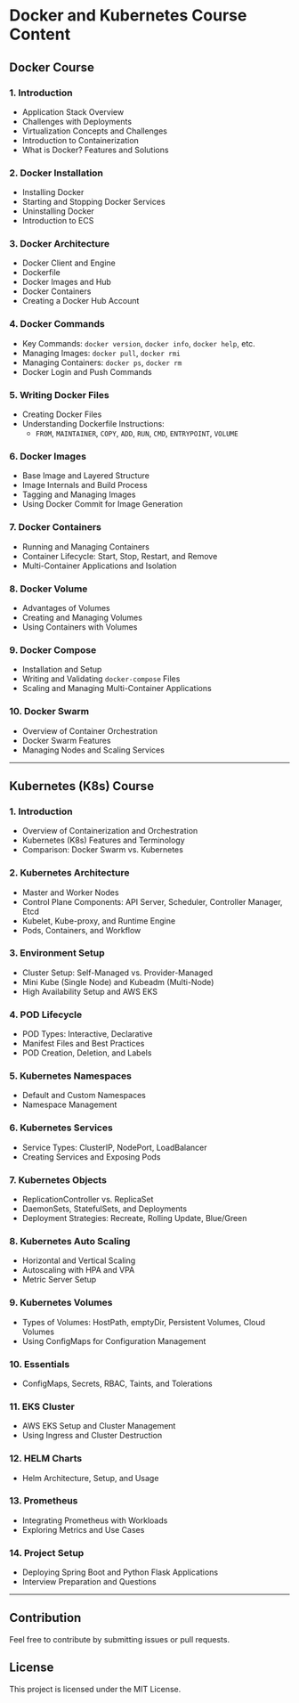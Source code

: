 # Docker and Kubernetes Course Content

## Docker Course

### 1. Introduction
- Application Stack Overview
- Challenges with Deployments
- Virtualization Concepts and Challenges
- Introduction to Containerization
- What is Docker? Features and Solutions

### 2. Docker Installation
- Installing Docker
- Starting and Stopping Docker Services
- Uninstalling Docker
- Introduction to ECS

### 3. Docker Architecture
- Docker Client and Engine
- Dockerfile
- Docker Images and Hub
- Docker Containers
- Creating a Docker Hub Account

### 4. Docker Commands
- Key Commands: `docker version`, `docker info`, `docker help`, etc.
- Managing Images: `docker pull`, `docker rmi`
- Managing Containers: `docker ps`, `docker rm`
- Docker Login and Push Commands

### 5. Writing Docker Files
- Creating Docker Files
- Understanding Dockerfile Instructions:
  - `FROM`, `MAINTAINER`, `COPY`, `ADD`, `RUN`, `CMD`, `ENTRYPOINT`, `VOLUME`

### 6. Docker Images
- Base Image and Layered Structure
- Image Internals and Build Process
- Tagging and Managing Images
- Using Docker Commit for Image Generation

### 7. Docker Containers
- Running and Managing Containers
- Container Lifecycle: Start, Stop, Restart, and Remove
- Multi-Container Applications and Isolation

### 8. Docker Volume
- Advantages of Volumes
- Creating and Managing Volumes
- Using Containers with Volumes

### 9. Docker Compose
- Installation and Setup
- Writing and Validating `docker-compose` Files
- Scaling and Managing Multi-Container Applications

### 10. Docker Swarm
- Overview of Container Orchestration
- Docker Swarm Features
- Managing Nodes and Scaling Services

---

## Kubernetes (K8s) Course

### 1. Introduction
- Overview of Containerization and Orchestration
- Kubernetes (K8s) Features and Terminology
- Comparison: Docker Swarm vs. Kubernetes

### 2. Kubernetes Architecture
- Master and Worker Nodes
- Control Plane Components: API Server, Scheduler, Controller Manager, Etcd
- Kubelet, Kube-proxy, and Runtime Engine
- Pods, Containers, and Workflow

### 3. Environment Setup
- Cluster Setup: Self-Managed vs. Provider-Managed
- Mini Kube (Single Node) and Kubeadm (Multi-Node)
- High Availability Setup and AWS EKS

### 4. POD Lifecycle
- POD Types: Interactive, Declarative
- Manifest Files and Best Practices
- POD Creation, Deletion, and Labels

### 5. Kubernetes Namespaces
- Default and Custom Namespaces
- Namespace Management

### 6. Kubernetes Services
- Service Types: ClusterIP, NodePort, LoadBalancer
- Creating Services and Exposing Pods

### 7. Kubernetes Objects
- ReplicationController vs. ReplicaSet
- DaemonSets, StatefulSets, and Deployments
- Deployment Strategies: Recreate, Rolling Update, Blue/Green

### 8. Kubernetes Auto Scaling
- Horizontal and Vertical Scaling
- Autoscaling with HPA and VPA
- Metric Server Setup

### 9. Kubernetes Volumes
- Types of Volumes: HostPath, emptyDir, Persistent Volumes, Cloud Volumes
- Using ConfigMaps for Configuration Management

### 10. Essentials
- ConfigMaps, Secrets, RBAC, Taints, and Tolerations

### 11. EKS Cluster
- AWS EKS Setup and Cluster Management
- Using Ingress and Cluster Destruction

### 12. HELM Charts
- Helm Architecture, Setup, and Usage

### 13. Prometheus
- Integrating Prometheus with Workloads
- Exploring Metrics and Use Cases

### 14. Project Setup
- Deploying Spring Boot and Python Flask Applications
- Interview Preparation and Questions

---

## Contribution
Feel free to contribute by submitting issues or pull requests.

## License
This project is licensed under the MIT License.
